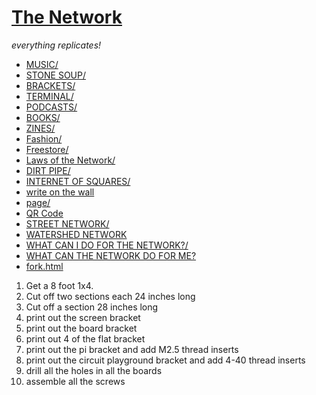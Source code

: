 # [The Network](https://github.com/LafeLabs/network)

*everything replicates!*

 - [MUSIC/](music/)
 - [STONE SOUP/](stonesoup/)
 - [BRACKETS/](brackets/)
 - [TERMINAL/](terminal/)
 - [PODCASTS/](podcasts/)
 - [BOOKS/](books/)
 - [ZINES/](zines/)
 - [Fashion/](fashion/)
 - [Freestore/](freestore/)
 - [Laws of the Network/](laws/)
 - [DIRT PIPE/](dirtpipe/)
 - [INTERNET OF SQUARES/](squares/)
 - [write on the wall](wall.html)
 - [page/](page/)
 - [QR Code](qrcode.html)
 - [STREET NETWORK/](street/)
 - [WATERSHED NETWORK](watershed/)
 - [WHAT CAN I DO FOR THE NETWORK?/](network-actions/)
 - [WHAT CAN THE NETWORK DO FOR ME?](network-benefits/)
 - [fork.html](fork.html)


1. Get a 8 foot 1x4.
2. Cut off two sections each 24 inches long
3. Cut off a section 28 inches long
4. print out the screen bracket
5. print out the board bracket
6. print out 4 of the flat bracket
6. print out the pi bracket and add M2.5 thread inserts
7. print out the circuit playground bracket and add 4-40 thread inserts
8. drill all the holes in all the boards
9. assemble all the screws


